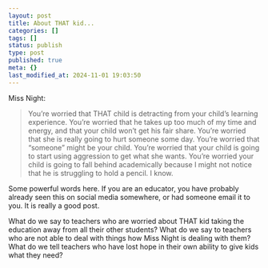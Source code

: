 ```yaml
---
layout: post
title: About THAT kid...
categories: []
tags: []
status: publish
type: post
published: true
meta: {}
last_modified_at: 2024-11-01 19:03:50
---
```


Miss Night:


>You’re worried that THAT child is detracting from your child’s learning experience. You’re worried that he takes up too much of my time and energy, and that your child won’t get his fair share. You’re worried that she is really going to hurt someone some day. You’re worried that “someone” might be your child. You’re worried that your child is going to start using aggression to get what she wants. You’re worried your child is going to fall behind academically because I might not notice that he is struggling to hold a pencil. I know.



Some powerful words here. If you are an educator, you have probably already seen this on social media somewhere, or had someone email it to you. It is really a good post.


What do we say to teachers who are worried about THAT kid taking the education away from all their other students? What do we say to teachers who are not able to deal with things how Miss Night is dealing with them? What do we tell teachers who have lost hope in their own ability to give kids what they need?
